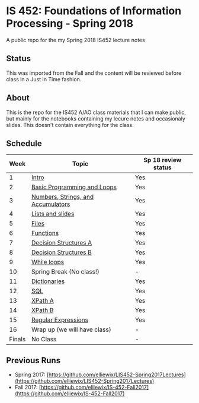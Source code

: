 # IS 452: Foundations of Information Processing - Spring 2018 

A public repo for the my Spring 2018 IS452 lecture notes

## Status

This was imported from the Fall and the content will be reviewed before class in a Just In Time fashion.

## About

This is the repo for the IS452 A/AO class materials that I can make public, but mainly for the notebooks containing my lecure notes and occasionaly slides.  This doesn't contain everything for the class.

## Schedule

| Week   | Topic                              | Sp 18 review status |
|--------|------------------------------------| -------------------- |
| 1      | [Intro](Lectures/Week-01-Intro.ipynb)                              | Yes |
| 2      | [Basic Programming and Loops](Lectures/Week-02-ExpressionsAndLoops.ipynb)        | Yes |
| 3      | [Numbers, Strings, and Accumulators](Lectures/Week-03-Accumulators.ipynb) | Yes |
| 4      | [Lists and slides](Lectures/Week-04-ListAllTheThings.ipynb)                   | Yes |
| 5      | [Files](Lectures/Week-05-ReadingFiles.ipynb)                              | Yes |
| 6      | [Functions](Lectures/Week-06-Functions.ipynb)                          | Yes |
| 7      | [Decision Structures A](Lectures/Week-07-BooleansPt1-if-else.ipynb)              | Yes |
| 8      | [Decision Structures B](Lectures/Week-08-BooleanRedo.ipynb)              | Yes |
| 9      | [While loops](Lectures/Week-09-While&sentinelloops.ipynb)                        | Yes |
| 10     | Spring Break (No class!)               | - |
| 11     | [Dictionaries](Lectures/Week-10-Dictionaries.ipynb)                       | Yes |
| 12     | [SQL](Lectures/Week-11-SQL.ipynb)                                | Yes |
| 13     | [XPath A](Lectures/Week-12-XPath-A.ipynb)                            | Yes |
| 14     | [XPath B](Lectures/Week-13-XPath-B.ipynb)                            | Yes |
| 15     | [Regular Expressions](Lectures/Week-14-RegEx.ipynb)                | Yes |
| 16     | Wrap up (we will have class)           | - |
| Finals | No Class                               | - |


## Previous Runs

* Spring 2017: [https://github.com/elliewix/LIS452-Spring2017Lectures](https://github.com/elliewix/LIS452-Spring2017Lectures)
* Fall 2017: [https://github.com/elliewix/IS-452-Fall2017](https://github.com/elliewix/IS-452-Fall2017)
